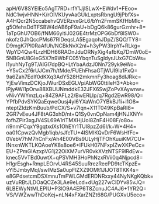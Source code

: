 apH/6V8SYElEo5AgT7RD+rfY1JjlSLwX+EWdv1+FEoo=
NdC1wjvHNN+K/rOIVKUyvAaGUkLxptsRbngU9jPbfXs=
A4HQcr2N5ccabehvQVERzvxGrL6/bYn2FmmSKfHbMlc=
g5OfehsDdTFSBW4dAB6pF9aU+bDgQ6k86gurGznhr+8=
1aTpGhU7OB6/fNM66yitiJ02GE4trMzOPG6bDf8ISW0=
nkofzGJhQccPMs67RIDeqsLA5EgaqohJDpZ/SQO/TY8=
D9mgK7Pl0RaAfUh/NCBkNvX2nI+h3yPW3IrpYf+RLkg=
WpYD4Qw4LrzHDH66RAOnJduORNyXig4afbKq7DmW0oE=
5NBGnU8GIeG5X7n9WbFC05YbqnTuSgldyrJUxG7CbWs=
l1yuhNyTg9T/AIGl7dpBQ+LtYbaAdzJ0Nn729yk9eWo=
+Y5vCx2f6rUJCm7h/tMde/FUEhFhsaGTjWUI9Ia1FxQ=
9a6Zah7EdIf0dKXq3AdY528H2mkmnFy3hoag8dlJRkc=
YjEwVimzDCKjoJWurDSxEGLVpiAbWG0ttileH3+Abko=
lPjyAWl1pOrw88XBUUNmddkE32JFX6SwjZoPvXAywnw=
vNivYWYmzLq+84Z9AFLz2/BwERLIp/q7Rgd2EwR98/Q=
YPfbPdvSYKQaEqweOusj4yl6YXaWnO7YBkBJ1i+i1O8=
nteptZldzKmBuub/PdCX/S+v7lqn+X11T049KpBaRI8=
2GR7vEeu4JF8tAG3xhD/nt+Q1Sy0vnOpNam4jHNJXNY=
fofhZPir3xgJV4SL69A1riTMXHjUoI8ZnF4H08F/o8o=
ri9nmFCqxY9gqtxdXs1OhEYr1TUl8pzZd6I/k+W+4H4=
oa01CpwzQvMgb1iqb/sJfcTU+4lSMIKQvDrF6WsHfFc=
0VebV7hM7hCnFx/Ah4E00VBs9ULyHjTFOhKuuiKM7CU=
INnxnWKTLKOAoeYK8s8oe6+IFUkH07NFxpIZwXKPeCc=
EU+ZPmGIAzxpVG1j22OiXM7urVR0vkXVzNTSF9lRdEw=
knec5VvTBd0uwtX+qPSVMH3HoPhNzxRVii0q4Njpcd8=
H1grEsgh+RmpLEOrvU4RS45SuuRrezReePD9tcTKpzE=
vYI5JmbyMql/swIMzSa0upFlZXZ9OMt1JIJOT8TKK4s=
e8GPdsetcmDSXmnuTmFWLGMdERDNRxxy44NyNKgKQbk=
uzVuRBtJLDOaQCZe3LAe9eLcd+dUg227wClDYv85vJQ=
6LBEWyNtMLEPIU+P3lO9A4EP6T8ZcnuJC4AJ6+1YR2Q=
VS/VWZwwThDoKej+nLN4xFXarZNZt68G/PUGXvU5eco=
